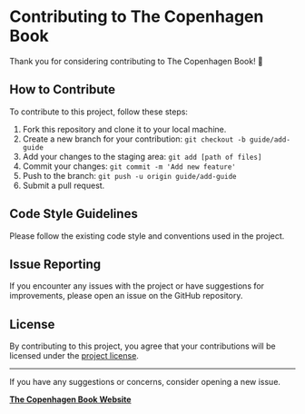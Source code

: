 # Contributing to The Copenhagen Book

Thank you for considering contributing to The Copenhagen Book! :tada:

## How to Contribute

To contribute to this project, follow these steps:

1. Fork this repository and clone it to your local machine.
2. Create a new branch for your contribution: `git checkout -b guide/add-guide`
3. Add your changes to the staging area: `git add [path of files]`
4. Commit your changes: `git commit -m 'Add new feature'`
5. Push to the branch: `git push -u origin guide/add-guide`
6. Submit a pull request.

## Code Style Guidelines

Please follow the existing code style and conventions used in the project.

## Issue Reporting

If you encounter any issues with the project or have suggestions for improvements, please open an issue on the GitHub repository.

## License

By contributing to this project, you agree that your contributions will be licensed under the [project license](LICENSE).

---

If you have any suggestions or concerns, consider opening a new issue.

**[The Copenhagen Book Website](https://thecopenhagenbook.com)**
